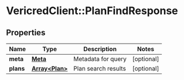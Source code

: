 # VericredClient::PlanFindResponse

## Properties
Name | Type | Description | Notes
------------ | ------------- | ------------- | -------------
**meta** | [**Meta**](Meta.md) | Metadata for query | [optional] 
**plans** | [**Array&lt;Plan&gt;**](Plan.md) | Plan search results | [optional] 


